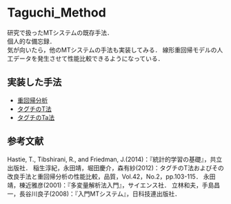 # Taguchi_Method
研究で扱ったMTシステムの既存手法．<br>
個人的な備忘録．<br>
気が向いたら，他のMTシステムの手法も実装してみる．
線形重回帰モデルの人工データを発生させて性能比較できるようになっている．

## 実装した手法
- [重回帰分析](https://github.com/sNhKoYtMa/Taguchi_Method/blob/master/LM.R)
- [タグチのT法](https://github.com/sNhKoYtMa/Taguchi_Method/blob/master/Tmethod.R)
- [タグチのTa法](https://github.com/sNhKoYtMa/Taguchi_Method/blob/master/Tamethod.R)

## 参考文献
Hastie, T., Tibshirani, R., and Friedman, J.(2014)：『統計的学習の基礎』，共立出版社．
稲生淳紀，永田靖，堀田慶介，森有紗(2012)：タグチのT法およびその改良手法と重回帰分析の性能比較，品質，Vol.42，No.2，pp.103-115．
永田靖，棟近雅彦(2001)：『多変量解析法入門』，サイエンス社．
立林和夫，手島昌一，長谷川良子(2008)：『入門MTシステム』，日科技連出版社．
